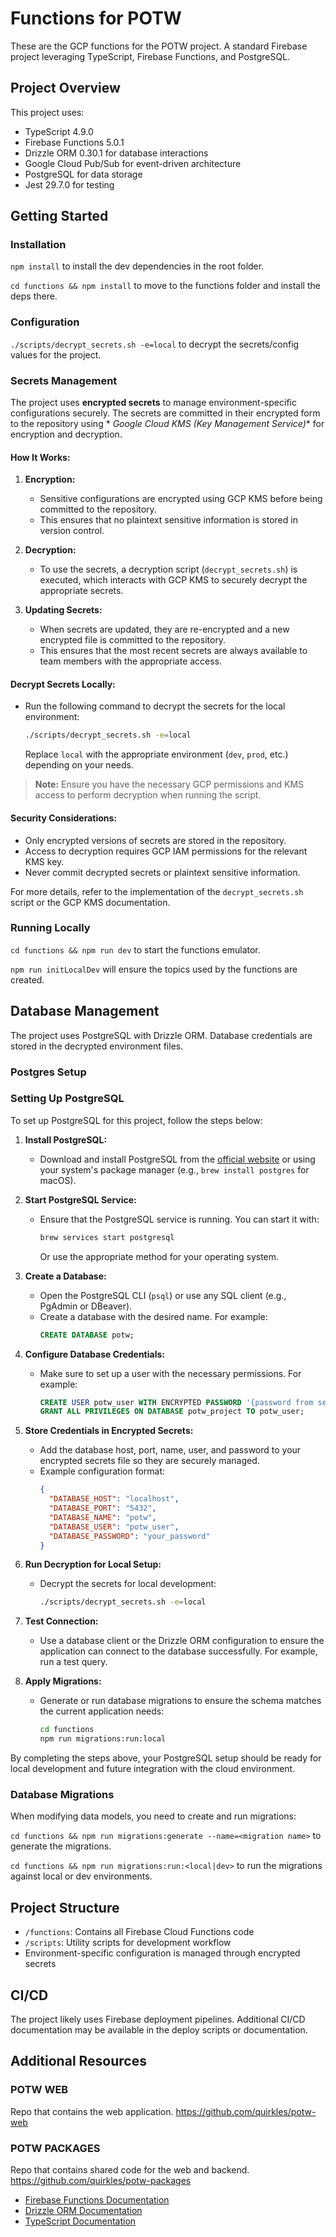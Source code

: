# Functions for POTW

These are the GCP functions for the POTW project. A standard Firebase project leveraging TypeScript, Firebase Functions, and PostgreSQL.

## Project Overview

This project uses:
- TypeScript 4.9.0
- Firebase Functions 5.0.1
- Drizzle ORM 0.30.1 for database interactions
- Google Cloud Pub/Sub for event-driven architecture
- PostgreSQL for data storage
- Jest 29.7.0 for testing

## Getting Started

### Installation

`npm install` to install the dev dependencies in the root folder.

`cd functions && npm install` to move to the functions folder and install the deps there.

### Configuration

`./scripts/decrypt_secrets.sh -e=local` to decrypt the secrets/config values for the project.

### Secrets Management

The project uses **encrypted secrets** to manage environment-specific configurations
securely. The secrets are committed in their encrypted form to the repository using *
*Google Cloud KMS (Key Management Service)** for encryption and decryption.

#### How It Works:

1. **Encryption:**
    - Sensitive configurations are encrypted using GCP KMS before being committed to the
      repository.
    - This ensures that no plaintext sensitive information is stored in version control.

2. **Decryption:**
    - To use the secrets, a decryption script (`decrypt_secrets.sh`) is executed, which
      interacts with GCP KMS to securely decrypt the appropriate secrets.

3. **Updating Secrets:**
    - When secrets are updated, they are re-encrypted and a new encrypted file is
      committed to the repository.
    - This ensures that the most recent secrets are always available to team members
      with the appropriate access.

#### Decrypt Secrets Locally:

- Run the following command to decrypt the secrets for the local environment:
  ```bash
  ./scripts/decrypt_secrets.sh -e=local
  ```
  Replace `local` with the appropriate environment (`dev`, `prod`, etc.) depending on
  your needs.

> **Note:** Ensure you have the necessary GCP permissions and KMS access to perform
decryption when running the script.

#### Security Considerations:

- Only encrypted versions of secrets are stored in the repository.
- Access to decryption requires GCP IAM permissions for the relevant KMS key.
- Never commit decrypted secrets or plaintext sensitive information.

For more details, refer to the implementation of the `decrypt_secrets.sh` script or the
GCP KMS documentation.

### Running Locally

`cd functions && npm run dev` to start the functions emulator.

`npm run initLocalDev` will ensure the topics used by the functions are created.

## Database Management

The project uses PostgreSQL with Drizzle ORM. Database credentials are stored in the decrypted environment files.

### Postgres Setup

### Setting Up PostgreSQL

To set up PostgreSQL for this project, follow the steps below:

1. **Install PostgreSQL:**
    - Download and install PostgreSQL from
      the [official website](https://www.postgresql.org/download/) or using your
      system's package manager (e.g., `brew install postgres` for macOS).

2. **Start PostgreSQL Service:**
    - Ensure that the PostgreSQL service is running. You can start it with:
      ```bash
      brew services start postgresql
      ```
      Or use the appropriate method for your operating system.

3. **Create a Database:**
    - Open the PostgreSQL CLI (`psql`) or use any SQL client (e.g., PgAdmin or DBeaver).
    - Create a database with the desired name. For example:
      ```sql
      CREATE DATABASE potw;
      ```

4. **Configure Database Credentials:**
    - Make sure to set up a user with the necessary permissions. For example:
      ```sql
      CREATE USER potw_user WITH ENCRYPTED PASSWORD '{password from secrets file}';
      GRANT ALL PRIVILEGES ON DATABASE potw_project TO potw_user;
      ```

5. **Store Credentials in Encrypted Secrets:**
    - Add the database host, port, name, user, and password to your encrypted secrets
      file so they are securely managed.
    - Example configuration format:
      ```json
      {
        "DATABASE_HOST": "localhost",
        "DATABASE_PORT": "5432",
        "DATABASE_NAME": "potw",
        "DATABASE_USER": "potw_user",
        "DATABASE_PASSWORD": "your_password"
      }
      ```

6. **Run Decryption for Local Setup:**
    - Decrypt the secrets for local development:
      ```bash
      ./scripts/decrypt_secrets.sh -e=local
      ```

7. **Test Connection:**
    - Use a database client or the Drizzle ORM configuration to ensure the application
      can connect to the database successfully. For example, run a test query.

8. **Apply Migrations:**
    - Generate or run database migrations to ensure the schema matches the current
      application needs:
      ```bash
      cd functions
      npm run migrations:run:local
      ```

By completing the steps above, your PostgreSQL setup should be ready for local
development and future integration with the cloud environment.

### Database Migrations

When modifying data models, you need to create and run migrations:

`cd functions && npm run migrations:generate --name=<migration name>` to generate the migrations.

`cd functions && npm run migrations:run:<local|dev>` to run the migrations against local or dev environments.

## Project Structure

- `/functions`: Contains all Firebase Cloud Functions code
- `/scripts`: Utility scripts for development workflow
- Environment-specific configuration is managed through encrypted secrets

## CI/CD

The project likely uses Firebase deployment pipelines. Additional CI/CD documentation may be available in the deploy scripts or documentation.

## Additional Resources

### POTW WEB
Repo that contains the web application.
https://github.com/quirkles/potw-web

### POTW PACKAGES
Repo that contains shared code for the web and backend.
https://github.com/quirkles/potw-packages

- [Firebase Functions Documentation](https://firebase.google.com/docs/functions)
- [Drizzle ORM Documentation](https://orm.drizzle.team/docs/overview)
- [TypeScript Documentation](https://www.typescriptlang.org/docs/)